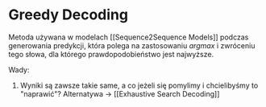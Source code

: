 # Greedy Decoding

Metoda używana w modelach [[Sequence2Sequence Models]] podczas generowania predykcji, która polega na zastosowaniu $argmax$ i zwróceniu tego słowa, dla którego prawdopodobieństwo jest najwyższe.

Wady:
1. Wyniki są zawsze takie same, a co jeżeli się pomylimy i chcielibyśmy to "naprawić"? Alternatywa -> [[Exhaustive Search Decoding]]